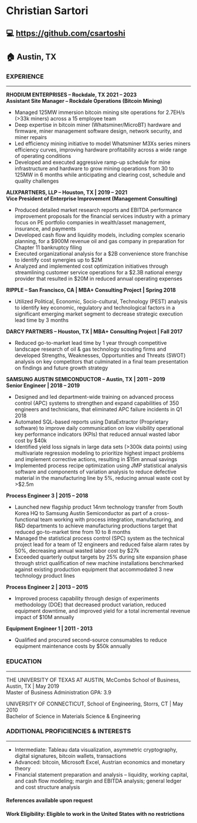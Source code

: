 # Christian Sartori

## 💻 https://github.com/csartoshi
## 🏠 Austin, TX

### EXPERIENCE
***

**RHODIUM ENTERPRISES – Rockdale, TX	2021 – 2023**\
**Assistant Site Manager – Rockdale Operations (Bitcoin Mining)**
*	Managed 125MW immersion bitcoin mining site operations for 2.7EH/s (>33k miners) across a 15 employee team
*	Deep expertise in bitcoin miner (Whatsminer/MicroBT) hardware and firmware, miner management software design, network security, and miner repairs
*	Led efficiency mining initiative to model Whatsminer M3Xs series miners efficiency curves, improving hardware profitability across a wide range of operating conditions 
*	Developed and executed aggressive ramp-up schedule for mine infrastructure and hardware to grow mining operations from 30 to 125MW in 6 months while anticipating and clearing cost, schedule and quality challenges 

**ALIXPARTNERS, LLP – Houston, TX | 2019 – 2021**\
**Vice President of Enterprise Improvement (Management Consulting)**
*	Produced detailed market research reports and EBITDA performance improvement proposals for the financial services industry with a primary focus on PE portfolio companies in wealth/asset management, insurance, and payments
*	Developed cash flow and liquidity models, including complex scenario planning, for a $900M revenue oil and gas company in preparation for Chapter 11 bankruptcy filing
*	Executed organizational analysis for a $2B convenience store franchise to identify cost synergies up to $2M
*	Analyzed and implemented cost optimization initiatives through streamlining customer service operations for a $2.3B national energy provider that resulted in $20M in reduced annual operating expenses 


**RIPPLE – San Francisco, CA | MBA+ Consulting Project | Spring 2018**
*	Utilized Political, Economic, Socio-cultural, Technology (PEST) analysis to identify key economic, regulatory and technological factors in a significant emerging market segment to decrease strategic execution lead time by 3 months

**DARCY PARTNERS – Houston, TX | MBA+ Consulting Project | Fall 2017**
*	Reduced go-to-market lead time by 1 year through competitive landscape research of oil & gas technology scouting firms and developed Strengths, Weaknesses, Opportunities and Threats (SWOT) analysis on key competitors that culminated in a final team presentation on findings and future growth strategy

**SAMSUNG AUSTIN SEMICONDUCTOR – Austin, TX |	2011 – 2019**\
**Senior Engineer | 2018 – 2019**
*	Designed and led department-wide training on advanced process control (APC) systems to strengthen and expand capabilities of 350 engineers and technicians, that eliminated APC failure incidents in Q1 2018
*	Automated SQL-based reports using DataExtractor (Proprietary software) to improve daily communication on low visibility operational key performance indicators (KPIs) that reduced annual wasted labor cost by $40k
*	Identified yield loss signals in large data sets (>300k data points) using multivariate regression modeling to prioritize highest impact problems and implement corrective actions, resulting in $15m annual savings
*	Implemented process recipe optimization using JMP statistical analysis software and components of variation analysis to reduce defective material in the manufacturing line by 5%, reducing annual waste cost by >$2.5m 

**Process Engineer 3 | 2015 – 2018**
*	Launched new flagship product 14nm technology transfer from South Korea HQ to Samsung Austin Semiconductor as part of a cross-functional team working with process integration, manufacturing, and R&D departments to achieve manufacturing productions target that reduced go-to-market time from 10 to 8 months
*	Managed the statistical process control (SPC) system as the technical project lead for a team of 12 engineers and reduced false alarm rates by 50%, decreasing annual wasted labor cost by $27k
* Exceeded quarterly output targets by 25% during site expansion phase through strict qualification of new machine installations benchmarked against existing production equipment that accommodated 3 new technology product lines

**Process Engineer 2 | 2013 – 2015**
*	Improved process capability through design of experiments methodology (DOE) that decreased product variation, reduced equipment downtime, and improved yield for a total incremental revenue impact of $10M annually

**Equipment Engineer 1 | 2011 - 2013**
* Qualified and procured second-source consumables to reduce equipment maintenance costs by $50k annually

### EDUCATION
***
THE UNIVERSITY OF TEXAS AT AUSTIN, McCombs School of Business, Austin, TX | May 2019 \
Master of Business Administration	GPA: 3.9

UNIVERSITY OF CONNECTICUT, School of Engineering, Storrs, CT | May 2010 \
Bachelor of Science in Materials Science & Engineering

### ADDITIONAL PROFICIENCIES & INTERESTS
***
* Intermediate: Tableau data visualization, asymmetric cryptography, digital signatures, bitcoin wallets, transactions
* Advanced: bitcoin, Microsoft Excel, Austrian economics and monetary theory
*	Financial statement preparation and analysis – liquidity, working capital, and cash flow modeling; margin and EBITDA analysis; general ledger and cost structure analysis

#### **References available upon request**

#### **Work Eligibility: Eligible to work in the United States with no restrictions**
